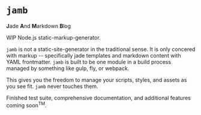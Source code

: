 # `jamb`

**J**ade **A**nd **M**arkdown **B**log

WIP Node.js static-markup-generator.

`jamb` is not a static-site-generator in the traditional sense.
It is only concered with markup -- specifically jade templates and markdown content with YAML frontmatter.
`jamb` is built to be one module in a build process managed by something like gulp, fly, or webpack.

This gives you the freedom to manage your scripts, styles, and assets as you see fit.
`jamb` never touches them.

Finished test suite, comprehensive documentation, and additional features coming soon<sup>TM</sup>.
